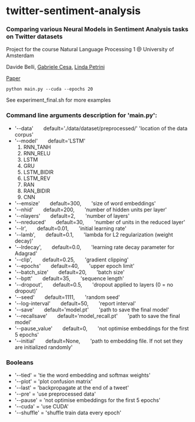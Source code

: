 # twitter-sentiment-analysis
### Comparing various Neural Models in Sentiment Analysis tasks on Twitter datasets
Project for the course Natural Language Processing 1 @ University of Amsterdam

Davide Belli, [Gabriele Cesa](https://github.com/Gabri95), [Linda Petrini](https://github.com/LindaPetrini)

[Paper](https://github.com/davide-belli/twitter-sentiment-analysis/blob/master/documents/language-models-twitter.pdf)



```
python main.py --cuda --epochs 20 
```
See experiment_final.sh for more examples

### Command line arguments description for 'main.py':

* '--data'            &nbsp;&nbsp;&nbsp;&nbsp;&nbsp;&nbsp;default='./data/dataset/preprocessed/'        'location of the data corpus'
* '--model'           &nbsp;&nbsp;&nbsp;&nbsp;&nbsp;&nbsp;default='LSTM'                               
  1. RNN_TANH
  2. RNN_RELU
  3. LSTM
  4. GRU
  5. LSTM_BIDIR
  6. LSTM_REV
  7. RAN
  8. RAN_BIDIR
  9. CNN
* '--emsize'          &nbsp;&nbsp;&nbsp;&nbsp;&nbsp;&nbsp;default=300,                                 &nbsp;&nbsp;&nbsp;&nbsp;&nbsp;&nbsp;'size of word embeddings'
* '--nhid'            &nbsp;&nbsp;&nbsp;&nbsp;&nbsp;&nbsp;default=200,                                 &nbsp;&nbsp;&nbsp;&nbsp;&nbsp;&nbsp;'number of hidden units per layer'
* '--nlayers'         &nbsp;&nbsp;&nbsp;&nbsp;&nbsp;&nbsp;default=2,                                   &nbsp;&nbsp;&nbsp;&nbsp;&nbsp;&nbsp;'number of layers'
* '--nreduced'        &nbsp;&nbsp;&nbsp;&nbsp;&nbsp;&nbsp;default=30,                                  &nbsp;&nbsp;&nbsp;&nbsp;&nbsp;&nbsp;'number of units in the reduced layer'
* '--lr',             &nbsp;&nbsp;&nbsp;&nbsp;&nbsp;&nbsp;default=0.01,                                &nbsp;&nbsp;&nbsp;&nbsp;&nbsp;&nbsp;'initial learning rate'
* '--lamb',           &nbsp;&nbsp;&nbsp;&nbsp;&nbsp;&nbsp;default=0.1,                                 &nbsp;&nbsp;&nbsp;&nbsp;&nbsp;&nbsp;'lambda for L2 regularization (weight decay)'
* '--lrdecay',        &nbsp;&nbsp;&nbsp;&nbsp;&nbsp;&nbsp;default=0.0,                                 &nbsp;&nbsp;&nbsp;&nbsp;&nbsp;&nbsp;'learning rate decay parameter for Adagrad'
* '--clip',           &nbsp;&nbsp;&nbsp;&nbsp;&nbsp;&nbsp;default=0.25,                                &nbsp;&nbsp;&nbsp;&nbsp;&nbsp;&nbsp;'gradient clipping'
* '--epochs'          &nbsp;&nbsp;&nbsp;&nbsp;&nbsp;&nbsp;default=40,                                  &nbsp;&nbsp;&nbsp;&nbsp;&nbsp;&nbsp;'upper epoch limit'
* '--batch_size'      &nbsp;&nbsp;&nbsp;&nbsp;&nbsp;&nbsp;default=20,                                  &nbsp;&nbsp;&nbsp;&nbsp;&nbsp;&nbsp;'batch size'
* '--bptt'            &nbsp;&nbsp;&nbsp;&nbsp;&nbsp;&nbsp;default=35,                                  &nbsp;&nbsp;&nbsp;&nbsp;&nbsp;&nbsp;'sequence length'
* '--dropout',       &nbsp;&nbsp;&nbsp;&nbsp;&nbsp;&nbsp;default=0.5,                                 &nbsp;&nbsp;&nbsp;&nbsp;&nbsp;&nbsp;'dropout applied to layers (0 = no dropout)'
* '--seed'            &nbsp;&nbsp;&nbsp;&nbsp;&nbsp;&nbsp;default=1111,                                &nbsp;&nbsp;&nbsp;&nbsp;&nbsp;&nbsp;'random seed'
* '--log-interval'    &nbsp;&nbsp;&nbsp;&nbsp;&nbsp;&nbsp;default=50,                                  &nbsp;&nbsp;&nbsp;&nbsp;&nbsp;&nbsp;'report interval'
* '--save'            &nbsp;&nbsp;&nbsp;&nbsp;&nbsp;&nbsp;default='model.pt'                           &nbsp;&nbsp;&nbsp;&nbsp;&nbsp;&nbsp;'path to save the final model'
* '--recallsave'      &nbsp;&nbsp;&nbsp;&nbsp;&nbsp;&nbsp;default='model_recall.pt'                    &nbsp;&nbsp;&nbsp;&nbsp;&nbsp;&nbsp;'path to save the final model'
* '--pause_value'     &nbsp;&nbsp;&nbsp;&nbsp;&nbsp;&nbsp;default=0,                                   &nbsp;&nbsp;&nbsp;&nbsp;&nbsp;&nbsp;'not optimise embeddings for the first 5 epochs'
* '--initial'         &nbsp;&nbsp;&nbsp;&nbsp;&nbsp;&nbsp;default=None,                                &nbsp;&nbsp;&nbsp;&nbsp;&nbsp;&nbsp;'path to embedding file. If not set they are initialized randomly'

### Booleans
* '--tied' = 'tie the word embedding and softmax weights'
* '--plot' = 'plot confusion matrix'
* '--last' = 'backpropagate at the end of a tweet'
* '--pre' = 'use preprocessed data'
* '--pause' = 'not optimise embeddings for the first 5 epochs'
* '--cuda' = 'use CUDA'
* '--shuffle' = 'shuffle train data every epoch'
